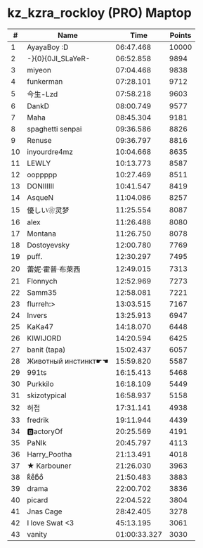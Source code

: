 # kz_kzra_rockloy (PRO) Maptop

|  # | Name | Time | Points |
|-------------- | -------------- | -------------- | -------------- | 
| 1 | AyayaBoy :D | 06:47.468 | 10000 | 
| 2 | -}{0}{0JI_SLaYeR- | 06:52.858 | 9894 | 
| 3 | miyeon | 07:04.468 | 9838 | 
| 4 | funkerman | 07:28.101 | 9712 | 
| 5 | 今生-Lzd | 07:58.218 | 9603 | 
| 6 | DankD | 08:00.749 | 9577 | 
| 7 | Maha | 08:45.304 | 9181 | 
| 8 | spaghetti senpai | 09:36.586 | 8826 | 
| 9 | Renuse | 09:36.797 | 8816 | 
| 10 | inyourdre4mz | 10:04.668 | 8635 | 
| 11 | LEWLY | 10:13.773 | 8587 | 
| 12 | ooppppp | 10:27.469 | 8511 | 
| 13 | DONIIIIII | 10:41.547 | 8419 | 
| 14 | 󠀡󠀡⁧⁧AsqueN | 11:04.086 | 8257 | 
| 15 | 優しい❀灵梦 | 11:25.554 | 8087 | 
| 16 | alex | 11:26.488 | 8080 | 
| 17 | Montana | 11:26.750 | 8078 | 
| 18 | Dostoyevsky | 12:00.780 | 7769 | 
| 19 | puff. | 12:30.297 | 7495 | 
| 20 | 蕾妮·霍普·布萊西 | 12:49.015 | 7313 | 
| 21 | Flonnych | 12:52.969 | 7273 | 
| 22 | Samm35 | 12:58.081 | 7221 | 
| 23 | flurreh:> | 13:03.515 | 7167 | 
| 24 | Invers | 13:25.913 | 6947 | 
| 25 | KaKa47 | 14:18.070 | 6448 | 
| 26 | KIWIJORD | 14:20.594 | 6425 | 
| 27 | banit (tapa) | 15:02.437 | 6057 | 
| 28 | Животный инстинкт☛☚ | 15:59.820 | 5587 | 
| 29 | 991ts | 16:15.413 | 5468 | 
| 30 | Purkkilo | 16:18.109 | 5449 | 
| 31 | skizotypical | 16:58.937 | 5158 | 
| 32 | 허접 | 17:31.141 | 4938 | 
| 33 | fredrik | 19:11.944 | 4439 | 
| 34 | 🅱️actoryOf | 20:25.569 | 4191 | 
| 35 | PaNlk | 20:45.797 | 4113 | 
| 36 | Harry_Pootha | 21:13.491 | 4018 | 
| 37 | ★ Karbouner | 21:26.030 | 3963 | 
| 38 | kͦeͦbͦoͦ | 21:50.483 | 3883 | 
| 39 | drama | 22:00.702 | 3836 | 
| 40 | picard | 22:04.522 | 3804 | 
| 41 | Jnas Cage | 28:42.405 | 3278 | 
| 42 | I love Swat <3 | 45:13.195 | 3061 | 
| 43 | vanity | 01:00:33.327 | 3030 | 

